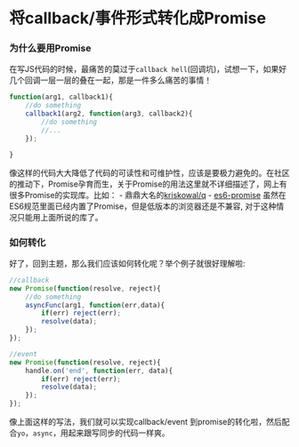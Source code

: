 # 将callback/事件形式转化成Promise

### 为什么要用Promise
在写JS代码的时候，最痛苦的莫过于`callback hell`(回调坑)，试想一下，如果好几个回调一层一层的叠在一起，那是一件多么痛苦的事情！

```js
function(arg1, callback1){
    //do something
    callback1(arg2, function(arg3, callback2){
        //do something
        //...
    });

}
```
像这样的代码大大降低了代码的可读性和可维护性，应该是要极力避免的。在社区的推动下，Promise孕育而生，关于Promise的用法这里就不详细描述了，网上有很多Promise的实现库。比如：
    - 鼎鼎大名的[kriskowal/q](https://github.com/kriskowal/q)
    - [es6-promise](https://github.com/stefanpenner/es6-promise)
虽然在ES6规范里面已经内置了Promise，但是低版本的浏览器还是不兼容, 对于这种情况只能用上面所说的库了。

### 如何转化
好了，回到主题，那么我们应该如何转化呢？举个例子就很好理解啦:
```js
//callback
new Promise(function(resolve, reject){
    //do something
    asyncFunc(arg1, function(err,data){
        if(err) reject(err);
        resolve(data);
    });
});

//event
new Promise(function(resolve, reject){
    handle.on('end', function(err, data){
        if(err) reject(err);
        resolve(data);
    });
});

```

像上面这样的写法，我们就可以实现callback/event 到promise的转化啦，然后配合`yo`，`async`，用起来跟写同步的代码一样爽。

